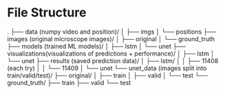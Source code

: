 
# File Structure

.
├── data (numpy video and position)/
│   ├── imgs
│   └── positions
├── images (original microscope images)/
│   ├── original
│   └── ground_truth
├── models (trained ML models)/
│   ├── lstm
│   └── unet
├── visualizations(visualizations of predictions + performance)/
│   ├── lstm
│   └── unet
├── results (saved prediction data)/
│   ├── lstm/
│   │   ├── 11408 (each try)
│   │   └── 11409
│   └── unet
└── unet_data (images split into train/valid/test)/
    ├── original/
    │   ├── train
    │   ├── valid
    │   └── test
    └── ground_truth/
        ├── train
        ├── valid
        └── test